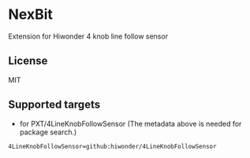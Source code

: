 # NexBit

Extension for Hiwonder 4 knob line follow sensor

## License

MIT

## Supported targets

* for PXT/4LineKnobFollowSensor
(The metadata above is needed for package search.)

```package
4LineKnobFollowSensor=github:hiwonder/4LineKnobFollowSensor
```

